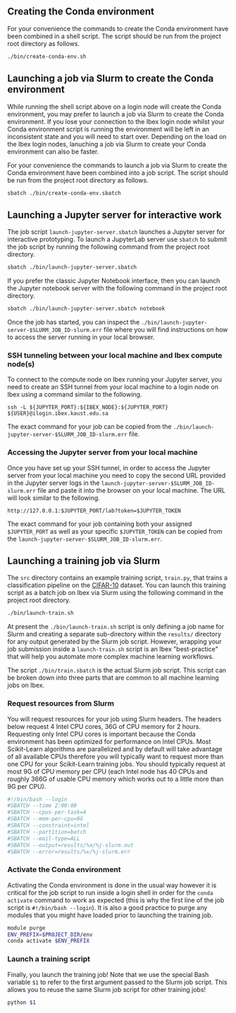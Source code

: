 ## Creating the Conda environment

For your convenience the commands to create the Conda environment have been combined in a shell script. The script should be run from the project root directory as follows. 

```bash
./bin/create-conda-env.sh
```

## Launching a job via Slurm to create the Conda environment

While running the shell script above on a login node will create the Conda environment, you may prefer to launch a job via Slurm
to create the Conda environment. If you lose your connection to the Ibex login node whilst your Conda environment script is running 
the environment will be left in an inconsistent state and you will need to start over. Depending on the load on the Ibex login nodes, 
lanuching a job via Slurm to create your Conda environment can also be faster.

For your convenience the commands to launch a job via Slurm to create the Conda environment have been combined into a job script. The script should be run from the project root directory as follows. 

```bash
sbatch ./bin/create-conda-env.sbatch
```

## Launching a Jupyter server for interactive work

The job script `launch-jupyter-server.sbatch` launches a Jupyter server for interactive prototyping. To launch a JupyterLab server 
use `sbatch` to submit the job script by running the following command from the project root directory.

```bash
sbatch ./bin/launch-jupyter-server.sbatch
```

If you prefer the classic Jupyter Notebook interface, then you can launch the Jupyter notebook server with the following command in 
the project root directory.

```bash
sbatch ./bin/launch-jupyter-server.sbatch notebook
```

Once the job has started, you can inspect the `./bin/launch-jupyter-server-$SLURM_JOB_ID-slurm.err` file where you will find 
instructions on how to access the server running in your local browser.

### SSH tunneling between your local machine and Ibex compute node(s)
To connect to the compute node on Ibex running your Jupyter server, you need to create an SSH tunnel from your local machine 
to a login node on Ibex using a command similar to the following.

```
ssh -L ${JUPYTER_PORT}:${IBEX_NODE}:${JUPYTER_PORT} ${USER}@ilogin.ibex.kaust.edu.sa
```

The exact command for your job can be copied from the `./bin/launch-jupyter-server-$SLURM_JOB_ID-slurm.err` file.

### Accessing the Jupyter server from your local machine

Once you have set up your SSH tunnel, in order to access the Jupyter server from your local machine you need to copy the 
second URL provided in the Jupyter server logs in the `launch-jupyter-server-$SLURM_JOB_ID-slurm.err` file and paste it into 
the browser on your local machine. The URL will look similar to the following.

```
http://127.0.0.1:$JUPYTER_PORT/lab?token=$JUPYTER_TOKEN
```

The exact command for your job containing both your assigned `$JUPYTER_PORT` as well as your specific `$JUPYTER_TOKEN` can 
be copied from the `launch-jupyter-server-$SLURM_JOB_ID-slurm.err`.

## Launching a training job via Slurm

The `src` directory contains an example training script, `train.py`, that trains a classification pipeline on the 
[CIFAR-10](https://www.cs.toronto.edu/~kriz/cifar.html) dataset. You can launch this training script as a batch 
job on Ibex via Slurm using the following command in the project root directory.

```bash
./bin/launch-train.sh
```

At present the `./bin/launch-train.sh` script is only defining a job name for Slurm and creating a separate 
sub-directory within the `results/` directory for any output generated by the Slurm job script. However, wrapping 
your job submission inside a `launch-train.sh` script is an Ibex "best-practice" that will help you automate more 
complex machine learning workflows.  

The script `./bin/train.sbatch` is the actual Slurm job script. This script can be broken down into three parts that 
are common to all machine learning jobs on Ibex.

### Request resources from Slurm

You will request resources for your job using Slurm headers. The headers below request 4 Intel CPU cores, 36G of 
CPU memory for 2 hours. Requesting only Intel CPU cores is important because the Conda environment has been optimized 
for performance on Intel CPUs. Most Scikit-Learn algorithms are parallelized and by default will take advantage of all 
available CPUs therefore you will typically want to request more than one CPU for your Scikit-Learn training jobs. You 
should typically request at most 9G of CPU memory per CPU (each Intel node has 40 CPUs and roughly 366G of usable CPU 
memory which works out to a little more than 9G per CPU).    

```bash
#!/bin/bash --login
#SBATCH --time 2:00:00
#SBATCH --cpus-per-task=4  
#SBATCH --mem-per-cpu=9G 
#SBATCH --constraint=intel
#SBATCH --partition=batch 
#SBATCH --mail-type=ALL
#SBATCH --output=results/%x/%j-slurm.out
#SBATCH --error=results/%x/%j-slurm.err
```

### Activate the Conda environment

Activating the Conda environment is done in the usual way however it is critical for the job script to run inside a 
login shell in order for the `conda activate` command to work as expected (this is why the first line of the job script 
is `#!/bin/bash --login`). It is also a good practice to purge any modules that you might have loaded prior to launching 
the training job.
 
```bash
module purge
ENV_PREFIX=$PROJECT_DIR/env
conda activate $ENV_PREFIX
```

### Launch a training script

Finally, you launch the training job! Note that we use the special Bash variable `$1` to refer to the first argument 
passed to the Slurm job script. This allows you to reuse the same Slurm job script for other training jobs!

```bash
python $1
```

